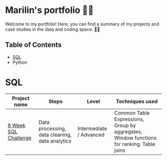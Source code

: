 # Marilin's portfolio 🦸‍♀️
Welcome to my portfolio! Here, you can find a summary of my projects and case studies in the data and coding space. 🙋‍♀️

## Table of Contents
- [SQL](#sql)
- Python

# SQL
| Project name        | Steps         | Level | Techniques used |
| -------------       | ------------- |-------------|-------------|
| [8 Week SQL Challenge](https://github.com/mbergg/Portfolio/blob/main/sql8challenges.md)| Data processing, data cleaning, data analytics| Intermediate / Advanced |Common Table Expressions, Group by aggregates, Window functions for ranking, Table joins |                
                                                             

